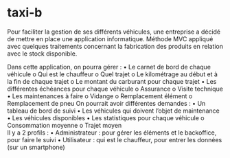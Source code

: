 # taxi-b
Pour faciliter la gestion de ses différents véhicules, une entreprise a décidé de mettre en
place une application informatique.
Méthode MVC appliqué avec quelques traitements concernant la fabrication des produits en relation avec le stock disponible.

Dans cette application, on pourra gérer :
• Le carnet de bord de chaque véhicule
o Qui est le chauffeur
o Quel trajet
o Le kilométrage au début et à la fin de chaque trajet
o Le montant du carburant pour chaque trajet
• Les différentes échéances pour chaque véhicule
o Assurance
o Visite technique
• Les maintenances à faire
o Vidange
o Remplacement élément
o Remplacement de pneu
On pourrait avoir différentes demandes :
• Un tableau de bord de suivi
• Les véhicules qui doivent l’objet de maintenance
• Les véhicules disponibles
• Les statistiques pour chaque véhicule
o Consommation moyenne
o Trajet moyen
</br>
Il y a 2 profils :
• Administrateur : pour gérer les éléments et le backoffice, pour faire le suivi
• Utilisateur : qui est le chauffeur, pour entrer les données (sur un smartphone)
